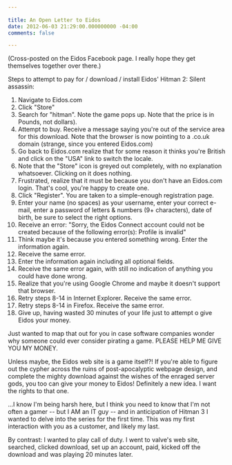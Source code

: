 ```yaml
---
 
title: An Open Letter to Eidos
date: 2012-06-03 21:29:00.000000000 -04:00
comments: false

---
```


(Cross-posted on the Eidos Facebook page. I really hope they get themselves together over there.)

Steps to attempt to pay for / download / install Eidos' Hitman 2: Silent assassin:

1. Navigate to Eidos.com
1. Click "Store"
1. Search for "hitman". Note the game pops up. Note that the price is in Pounds, not dollars).
1. Attempt to buy. Receive a message saying you're out of the service area for this download. Note that the browser is now pointing to a .co.uk domain (strange, since you entered Eidos.com)
1. Go back to Eidos.com realize that for some reason it thinks you're British and click on the "USA" link to switch the locale.
1. Note that the "Store" icon is greyed out completely, with no explanation whatsoever. Clicking on it does nothing.
1. Frustrated, realize that it must be because you don't have an Eidos.com login. That's cool, you're happy to create one.
1. Click "Register". You are taken to a simple-enough registration page.
1. Enter your name (no spaces) as your username, enter your correct e-mail, enter a password of letters &amp; numbers (9+ characters), date of birth, be sure to select the right options.
1. Receive an error: "Sorry, the Eidos Connect account could not be created because of the following error(s): Profile is invalid"
1. Think maybe it's because you entered something wrong. Enter the information again.
1. Receive the same error.
1. Enter the information again including all optional fields.
1. Receive the same error again, with still no indication of anything you could have done wrong.
1. Realize that you're using Google Chrome and maybe it doesn't support that browser.
1. Retry steps 8-14 in Internet Explorer. Receive the same error.
1. Retry steps 8-14 in Firefox. Receive the same error.
1. Give up, having wasted 30 minutes of your life just to attempt o give Eidos your money.

Just wanted to map that out for you in case software companies wonder why someone could ever consider pirating a game. PLEASE HELP ME GIVE YOU MY MONEY.

Unless maybe, the Eidos web site is a game itself?! If you're able to figure out the cypher across the ruins of post-apocalyptic webpage design, and complete the mighty download against the wishes of the enraged server gods, you too can give your money to Eidos! Definitely a new idea. I want the rights to that one.

...I know I'm being harsh here, but I think you need to know that I'm not often a gamer -- but I AM an IT guy -- and in anticipation of Hitman 3 I wanted to delve into the series for the first time. This was my first interaction with you as a customer, and likely my last.

By contrast: I wanted to play call of duty. I went to valve's web site, searched, clicked download, set up an account, paid, kicked off the download and was playing 20 minutes later.
